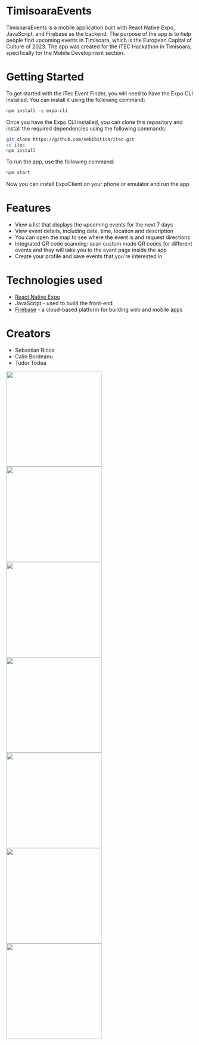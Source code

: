# TimisoaraEvents

TimisoaraEvents is a mobile application built with React Native Expo, JavaScript, and Firebase as the backend. The purpose of the app is to help people find upcoming events in Timisoara, which is the European Capital of Culture of 2023. The app was created for the iTEC Hackathon in Timisoara, specifically for the Mobile Development section.

# Getting Started

To get started with the iTec Event Finder, you will need to have the Expo CLI installed. You can install it using the following command:

```bash
npm install -g expo-cli
```
Once you have the Expo CLI installed, you can clone this repository and install the required dependencies using the following commands:
```bash
git clone https://github.com/sebibitica/itec.git
cd itec
npm install
```

To run the app, use the following command:
```bash
npm start
```

Now you can install ExpoClient on your phone or emulator and run the app

# Features
- View a list that displays the upcoming events for the next 7 days
- View event details, including date, time, location and description
- You can open the map to see where the event is and request directions
- Integrated QR code scanning: scan custom made QR codes for different events and they will take you to the event page inside the app
- Create your profile and save events that you're interested in

# Technologies used
- [React Native Expo](https://expo.dev/)
- JavaScript - used to build the front-end
- [Firebase](https://firebase.google.com/) - a cloud-based platform for building web and mobile apps

# Creators
- Sebastian Bitica
- Calin Bordeanu
- Tudor Todea

<div>
<img src="screenshots/1.png" width=256/>
<img src="screenshots/2.jpg" width=256/>
<img src="screenshots/3.jpg" width=256/>
<img src="screenshots/4.jpg" width=256/>
</div>

<div>
<img src="screenshots/5.jpg" width=256/>
<img src="screenshots/6.jpg" width=256/>
<img src="screenshots/7.jpg" width=256/>
</div>

